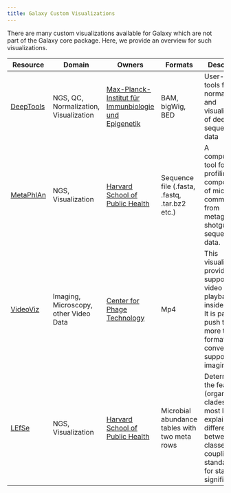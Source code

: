 ```yaml
---
title: Galaxy Custom Visualizations
---
```

There are many custom visualizations available for Galaxy which are not part of the Galaxy core package. Here, we provide an overview for such visualizations.

| Resource | Domain | Owners | Formats | Description |
| --- | --- | --- | --- | --- |
| [DeepTools](/src/learn/visualization/custom/deep-tools/index.md) | NGS, QC, Normalization, Visualization | [Max-Planck-Institut für Immunbiologie und Epigenetik](http://www.ie-freiburg.mpg.de) | BAM, bigWig, BED | User-friendly tools for the normalization and visualization of deep-sequencing data |
| [MetaPhlAn](/src/learn/visualization/custom/metaphlan/index.md) | NGS, Visualization | [Harvard School of Public Health](http://www.hsph.harvard.edu/) | Sequence file (.fasta, .fastq, .tar.bz2 etc.) | A computational tool for profiling the composition of microbial communities from metagenomic shotgun sequencing data. |
| [VideoViz](/src/learn/visualization/custom/video-viz/index.md) | Imaging, Microscopy, other Video Data | [Center for Phage Technology](https://cpt.tamu.edu/) | Mp4 | This visualization provides support for video playback inside galaxy. It is part of a push to add more tools, formats, and converters to support imaging data. |
| [LEfSe](/src/learn/visualization/custom/lefse/index.md) | NGS, Visualization | [Harvard School of Public Health](http://www.hsph.harvard.edu/) | Microbial abundance tables with two meta rows | Determines the features (organisms, clades etc.) most likely to explain differences between classes by coupling standard tests for statistical significance. |